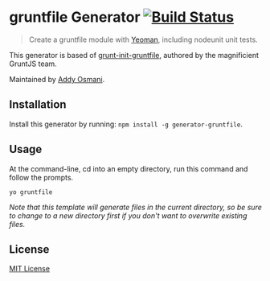# gruntfile Generator [![Build Status](https://secure.travis-ci.org/yeoman/generator-gruntfile.png?branch=master)](https://travis-ci.org/yeoman/generator-gruntfile)

> Create a gruntfile module with [Yeoman][], including nodeunit unit tests.

This generator is based of
[grunt-init-gruntfile](https://github.com/gruntjs/grunt-init-gruntfile), authored by the
magnificient GruntJS team.

Maintained by [Addy Osmani](https://github.com/addyosmani).

[Yeoman]: http://yeoman.io/


## Installation

Install this generator by running: `npm install -g generator-gruntfile`.


## Usage

At the command-line, cd into an empty directory, run this command and follow the prompts.

```
yo gruntfile
```

_Note that this template will generate files in the current directory, so be sure to change to a new directory first if you don't want to overwrite existing files._


## License

[MIT License](http://en.wikipedia.org/wiki/MIT_License)
